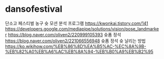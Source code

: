# dansofestival
단소고 페스티벌 농구 슛 모션 분석 프로그램
https://kwonkai.tistory.com/141
https://developers.google.com/mediapipe/solutions/vision/pose_landmarker
https://blog.naver.com/oliven2/220999105393 슛폼 정석
https://blog.naver.com/oliven2/221066556948 슛폼 정석
슛 날리는 방법 https://ko.wikihow.com/%EB%86%8D%EA%B5%AC-%EC%8A%9B-%EB%82%A0%EB%A6%AC%EB%8A%94-%EB%B0%A9%EB%B2%95 
